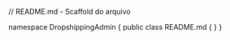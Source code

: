 // README.md - Scaffold do arquivo

namespace DropshippingAdmin
{
    public class README.md
    {
    }
}